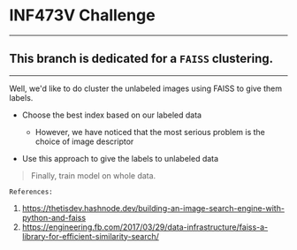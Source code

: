 
# INF473V Challenge


---
## This branch is dedicated for a `FAISS` clustering.

---


Well, we'd like to do cluster the unlabeled images using FAISS to give them labels.  

* Choose the best index based on our labeled data

    * However, we have noticed that the most serious problem is the choice of image descriptor

* Use this approach to give the labels to unlabeled data 

> Finally, train model on whole data.

``References:``
1. https://thetisdev.hashnode.dev/building-an-image-search-engine-with-python-and-faiss
2. https://engineering.fb.com/2017/03/29/data-infrastructure/faiss-a-library-for-efficient-similarity-search/